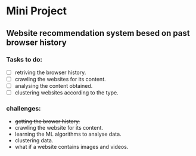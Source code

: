 # Mini Project 

## Website recommendation system besed on past browser history 

### Tasks to do:
 - [ ] retriving the browser history.
 - [ ] crawling the websites for its content.
 - [ ] analysing the content obtained.
 - [ ] clustering websites according to the type.

### challenges:
* <del>getting the brower history.<del>
* crawling the website for its content.
* learning the ML algorithms to analyse data.
* clustering data.
* what if a website contains images and videos.

